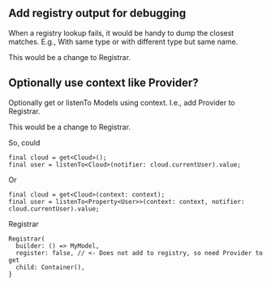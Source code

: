 ## Add registry output for debugging

When a registry lookup fails, it would be handy to dump the closest matches. E.g., With same type or
with different type but same name.

This would be a change to Registrar.

## Optionally use context like Provider?

Optionally get or listenTo Models using context. I.e., add Provider to Registrar.

This would be a change to Registrar.

So, could

    final cloud = get<Cloud>();
    final user = listenTo<Cloud>(notifier: cloud.currentUser).value;

Or

    final cloud = get<Cloud>(context: context);
    final user = listenTo<Property<User>>(context: context, notifier: cloud.currentUser).value;

Registrar

    Registrar(
      builder: () => MyModel,
      register: false, // <- Does not add to registry, so need Provider to get
      child: Container(),
    }